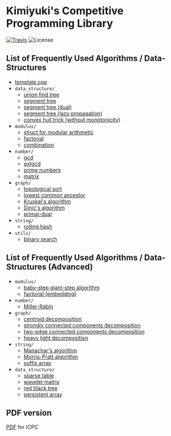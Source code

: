 # Kimiyuki's Competitive Programming Library

[![Travis](https://img.shields.io/travis/kmyk/competitive-programming-library/master.svg)](https://travis-ci.org/kmyk/competitive-programming-library)
![License](https://img.shields.io/github/license/kmyk/competitive-programming-library.svg)

## List of Frequently Used Algorithms / Data-Structures

-   [template.cpp](https://github.com/kmyk/competitive-programming-library/tree/master/template.cpp)
-   `data_structure/`
    -   [union find tree](https://github.com/kmyk/competitive-programming-library/tree/master/data_structure/union_find_tree.hpp)
    -   [segment tree](https://github.com/kmyk/competitive-programming-library/tree/master/data_structure/segment_tree.hpp)
    -   [segment tree (dual)](https://github.com/kmyk/competitive-programming-library/tree/master/data_structure/dual_segment_tree.hpp)
    -   [segment tree (lazy propagation)](https://github.com/kmyk/competitive-programming-library/blob/master/data_structure/lazy_propagation_segment_tree.hpp)
    -   [convex hull trick (without monotonicity)](https://github.com/kmyk/competitive-programming-library/blob/master/data_structure/convex-hull-trick.inc.cpp)
-   `modulus/`
    -   [struct for modular arithmetic](https://github.com/kmyk/competitive-programming-library/blob/master/modulus/mint.hpp)
    -   [factorial](https://github.com/kmyk/competitive-programming-library/blob/master/modulus/factorial.hpp)
    -   [combination](https://github.com/kmyk/competitive-programming-library/blob/master/modulus/choose.hpp)
-   `number/`
    -   [gcd](https://github.com/kmyk/competitive-programming-library/blob/master/number/gcd.inc.cpp)
    -   [extgcd](https://github.com/kmyk/competitive-programming-library/blob/master/number/extgcd.inc.cpp)
    -   [prime numbers](https://github.com/kmyk/competitive-programming-library/blob/master/number/primes.inc.cpp)
    -   [matrix](https://github.com/kmyk/competitive-programming-library/blob/master/number/matrix.inc.cpp)
-   `graph/`
    -   [topological sort](https://github.com/kmyk/competitive-programming-library/blob/master/graph/topological-sort.inc.cpp)
    -   [lowest common ancestor](https://github.com/kmyk/competitive-programming-library/blob/master/graph/lowest-common-ancestor.inc.cpp)
    -   [Kruskal's algorithm](https://github.com/kmyk/competitive-programming-library/blob/master/graph/minimum-spanning-tree.inc.cpp)
    -   [Dinic's algorithm](https://github.com/kmyk/competitive-programming-library/blob/master/graph/centroid-decomposition.inc.cp://github.com/kmyk/competitive-programming-library/blob/master/graph/dinic.inc.cpp)
    -   [primal-dual](https://github.com/kmyk/competitive-programming-library/blob/master/graph/centroid-decomposition.inc.cp://github.com/kmyk/competitive-programming-library/blob/master/graph/dinic.inc.cp://github.com/kmyk/competitive-programming-library/blob/master/graph/minimum-cost-flow.inc.cpp)
-   `string/`
    -   [rolling hash](https://github.com/kmyk/competitive-programming-library/blob/master/string/rolling-hash.inc.cpp)
-   `utils/`
    -   [binary search](https://github.com/kmyk/competitive-programming-library/blob/master/utils/binsearch.inc.cpp)

## List of Frequently Used Algorithms / Data-Structures (Advanced)

-   `modulus/`
    -   [baby-step giant-step algorithm](https://github.com/kmyk/competitive-programming-library/blob/master/modulus/discrete-log.inc.cpp)
    -   [factorial (embedding)](https://github.com/kmyk/competitive-programming-library/blob/master/modulus/factorial-embed.inc.cpp)
-   `number/`
    -   [Miller-Rabin](https://github.com/kmyk/competitive-programming-library/blob/master/number/miller-rabin.inc.cpp)
-   `graph/`
    -   [centroid decomposition](https://github.com/kmyk/competitive-programming-library/blob/master/graph/centroid-decomposition.inc.cpp)
    -   [strongly connected components decomposition](https://github.com/kmyk/competitive-programming-library/blob/master/graph/strongly_connected_components.cpp)
    -   [two-edge connected components decomposition](https://github.com/kmyk/competitive-programming-library/blob/master/graph/two-edge-connected-components.inc.cpp)
    -   [heavy light decomposition](https://github.com/kmyk/competitive-programming-library/blob/master/graph/heavy_light_decomposition.inc.cpp)
-   `string/`
    -   [Manachar's algorithm](https://github.com/kmyk/competitive-programming-library/blob/master/string/palindrome.inc.cpp)
    -   [Morris-Pratt algorithm](https://github.com/kmyk/competitive-programming-library/blob/master/string/knuth-morris-pratt.inc.cpp)
    -   [suffix array](https://github.com/kmyk/competitive-programming-library/blob/master/string/suffix-array.inc.cpp)
-   `data_structure/`
    -   [sparse table](https://github.com/kmyk/competitive-programming-library/blob/master/data_structure/sparse_table.inc.cpp)
    -   [wavelet matrix](https://github.com/kmyk/competitive-programming-library/blob/master/data_structure/wavelet_matrix.hpp)
    -   [red black tree](https://github.com/kmyk/competitive-programming-library/blob/master/data_structure/red-black-tree.inc.cpp)
    -   [persistent array](https://github.com/kmyk/competitive-programming-library/blob/master/data_structure/persistent-array.inc.cpp)

## PDF version

[PDF](https://raw.githubusercontent.com/kmyk/competitive-programming-library/master/library.pdf) for ICPC
